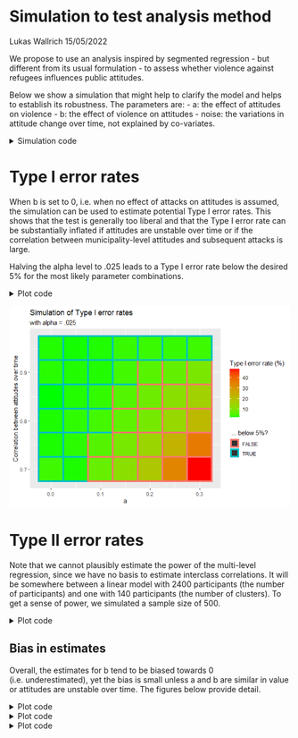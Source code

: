 Simulation to test analysis method
================
Lukas Wallrich
15/05/2022

We propose to use an analysis inspired by segmented regression - but
different from its usual formulation - to assess whether violence
against refugees influences public attitudes.

Below we show a simulation that might help to clarify the model and
helps to establish its robustness. The parameters are: - a: the effect
of attitudes on violence - b: the effect of violence on attitudes -
noise: the variations in attitude change over time, not explained by
co-variates.

<details>
<summary>
Simulation code
</summary>

``` r
if (!require(pacman)) install.packages("pacman")
```

    ## Loading required package: pacman

``` r
pacman::p_load(faux, purrr, ggplot2, dplyr, furrr)
```

``` r
if (!require(pacman)) install.packages("pacman")
```

    ## Loading required package: pacman

``` r
pacman::p_load(faux, purrr, ggplot2, dplyr, furrr)
set.seed(12345)

# Set possible parameter values
params <- expand.grid(list(
  a = c(0, .05, .1, .15, .2, .25, .3),
  b = c(-.3, -.2, -.1, 0, .1, .2, .3),
  noise = c(.3, .5, .7, .9)
))


# Simulate datasets and estimate b, following approach in article

simulate <- function(a, b, noise, runs = 100, N = 500) {
  diffs <- vector("numeric", runs)
  ps <- vector("numeric", runs)
  att_cors <- vector("numeric", runs)

  for (i in 1:runs) {
    data <- rnorm_multi(N, 2, 0, 1, a, varnames = c("AT1", "VT1"))

    data$AT2 <- c(scale(data$AT1 + b * data$VT1 + noise * rnorm(N)))

    data$VT2 <- rnorm_pre(data$AT2, r = a)

    mod <- lm(AT2 ~ VT1 + VT2, data)

    att_cors[i] <- cor(data$AT1, data$AT2)
    diffs[i] <- mod %>%
      coef() %>%
      {
        .[2] - .[3]
      }

    ps[i] <- car::linearHypothesis(mod, "VT1 = VT2")$`Pr(>F)`[2]
  }

  data.frame(a = a, b = b, noise = noise, diff = diffs, p = ps, att_cor = att_cors)
}

permutations <- nrow(params)


library(magrittr)
```

    ## Warning: package 'magrittr' was built under R version 4.1.3

    ## 
    ## Attaching package: 'magrittr'

    ## The following object is masked from 'package:purrr':
    ## 
    ##     set_names

``` r
plan(multisession, workers = 6)

i <- 0
sim_results_null <- params %>%
  filter(b == 0) %T>%
  {
    permutations <<- nrow(.)
  } %>%
  future_pmap_dfr(.options = future_options(seed = TRUE), function(...) {
    x <- data.frame(...)
    if (interactive()) {
      i <<- i + 1
      print(i / permutations)
    }
    simulate(x$a, x$b, x$noise, runs = 5000, N = 1000)
  })
```

    ## Warning: `future_options()` was deprecated in furrr 0.2.0.
    ## Please use `furrr_options()` instead.
    ## This warning is displayed once every 8 hours.
    ## Call `lifecycle::last_lifecycle_warnings()` to see where this warning was generated.

``` r
i <- 0
sim_results_not_null <- params %>%
  filter(b != 0) %T>%
  {
    permutations <<- nrow(.)
  } %>%
  future_pmap_dfr(.options = future_options(seed = TRUE), function(...) {
    x <- data.frame(...)
    if (interactive()) {
      i <<- i + 1
      print(i / permutations)
    }
    simulate(x$a, x$b, x$noise, runs = 5000, N = 1000)
  })
```

</details>

# Type I error rates

When b is set to 0, i.e. when no effect of attacks on attitudes is
assumed, the simulation can be used to estimate potential Type I error
rates. This shows that the test is generally too liberal and that the
Type I error rate can be substantially inflated if attitudes are
unstable over time or if the correlation between municipality-level
attitudes and subsequent attacks is large.

Halving the alpha level to .025 leads to a Type I error rate below the
desired 5% for the most likely parameter combinations.

<details>
<summary>
Plot code
</summary>

``` r
p <- sim_results_null %>%
  mutate(att_cor = round(att_cor / 5, 2) * 5) %>%
  group_by(a, b, att_cor) %>%
  filter(n() > 100) %>%
  summarise(sig_share = mean(p < .025), below_alpha = sig_share < .05) %>%
  filter(b == 0) %>%
  ggplot(aes(x = a, y = att_cor, fill = sig_share * 100, col = below_alpha)) +
  geom_tile(
    lwd = 1.5,
    linetype = 1
  ) +
  scale_fill_gradient(low = "green", high = "red") +
  labs(
    title = "Simulation of Type I error rates", subtitle = "with alpha = .025", fill = "Type I error rate (%)",
    col = " ... below 5%?", y = "Correlation between attitudes over time"
  )
```

    ## `summarise()` has grouped output by 'a', 'b'. You can override using the
    ## `.groups` argument.

</details>

![](Simulation-of-method_files/figure-gfm/unnamed-chunk-3-1.png)<!-- -->

# Type II error rates

Note that we cannot plausibly estimate the power of the multi-level
regression, since we have no basis to estimate interclass correlations.
It will be somewhere between a linear model with 2400 participants (the
number of participants) and one with 140 participants (the number of
clusters). To get a sense of power, we simulated a sample size of 500.

<details>
<summary>
Plot code
</summary>

``` r
p <- sim_results_not_null %>%
  mutate(att_cor = round(att_cor / 5, 2) * 5) %>%
  group_by(a, b, att_cor) %>%
  filter(n() > 100) %>%
  summarise(type_2 = mean(p > .025), above_20 = type_2 < .20) %>%
  filter(!b == 0) %>%
  ggplot(aes(x = a, y = att_cor, fill = type_2 * 100, col = above_20)) +
  geom_tile(
    lwd = 1.5,
    linetype = 1
  ) +
  scale_fill_gradient(low = "green", high = "red") +
  labs(
    title = "Simulation of Type II error rates", subtitle = "with alpha = .025", fill = "Type II error rate (%)",
    col = " ... below 20%?", y = "Correlation between attitudes over time"
  ) +
  facet_wrap(vars(b))
```

    ## `summarise()` has grouped output by 'a', 'b'. You can override using the
    ## `.groups` argument.

</details>

## Bias in estimates

Overall, the estimates for b tend to be biased towards 0
(i.e. underestimated), yet the bias is small unless a and b are similar
in value or attitudes are unstable over time. The figures below provide
detail.
<details>
<summary>
Plot code
</summary>

``` r
estimates_summarised <- sim_results_not_null %>%
  mutate(att_cor = round(att_cor / 5, 2) * 5) %>%
  group_by(a = factor(a), b, att_cor) %>%
  filter(n() > 100) %>%
  summarise(est = mean(diff), .groups = "drop")

p <- estimates_summarised %>%
  ggplot(aes(x = att_cor, y = est, fill = a)) +
  geom_col(position = position_dodge()) +
  facet_wrap(vars(b)) +
  geom_hline(aes(yintercept = b)) +
  labs(title = "Estimates for b under different conditions", 
       subtitle = "Actual value of b is shown in panel title and black line", 
       x = "Correlation between attitudes over time", y = "Estimate for b")
```

</details>
<details>
<summary>
Plot code
</summary>

``` r
p <- estimates_summarised %>%
  group_by(a, b) %>%
  summarise(est = mean(est), .groups = "drop") %>%
  mutate(bias = est / b - 1) %>%
  ggplot(aes(x = a, y = b, fill = bias * 100)) +
  geom_tile(lwd = 1.5, linetype = 1) +
  scale_fill_gradient2(low = "pink", mid = "green", high = "red") +
  labs(title = "Bias in estimates for b depending on a", subtitle = "Averaged over all correlations between attitudes over time", 
       x = "a", y = "b", fill = "Bias in %", 
       caption = "Positive bias (orange) indicates that b is overestimated, \n while negative bias (pink) indicates that it is underestimated")
```

</details>
<details>
<summary>
Plot code
</summary>

``` r
p <- estimates_summarised %>%
  group_by(b, att_cor) %>%
  summarise(est = mean(est), .groups = "drop") %>%
  mutate(bias = est / b - 1) %>%
  ggplot(aes(x = att_cor, y = b, fill = bias * 100)) +
  geom_tile(lwd = 1.5, linetype = 1) +
  scale_fill_gradient2(low = "pink", mid = "green", high = "red") +
  labs(title = "Bias in estimates for b depending on a", subtitle = "Averaged over all values for a", 
       x = "Correlation between attitudes over time", y = "b", fill = "Bias in %", 
       caption = "Positive bias (orange) indicates that b is overestimated, \n while negative bias (pink) indicates that it is underestimated")
```

</details>
